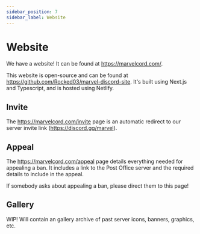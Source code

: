 ```yaml
---
sidebar_position: 7
sidebar_label: Website
---
```


# Website

We have a website! It can be found at https://marvelcord.com/.

This website is open-source and can be found at https://github.com/Rocked03/marvel-discord-site. It's built using Next.js and Typescript, and is hosted using Netlify. 

## Invite

The https://marvelcord.com/invite page is an automatic redirect to our server invite link (https://discord.gg/marvel).

## Appeal

The https://marvelcord.com/appeal page details everything needed for appealing a ban. It includes a link to the Post Office server and the required details to include in the appeal.

If somebody asks about appealing a ban, please direct them to this page!

## Gallery

WIP! Will contain an gallery archive of past server icons, banners, graphics, etc.